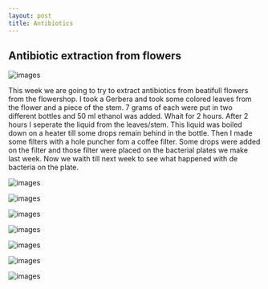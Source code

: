 ```yaml
---
layout: post
title: Antibiotics
---
```


## Antibiotic extraction from flowers
![images](http://marijan1.github.io/images/mooi.jpg)

This week we are going to try to extract antibiotics from beatifull flowers from the flowershop. I took a Gerbera and took some colored leaves from the flower and a piece of the stem.
7 grams of each were put in two different bottles and 50 ml ethanol was added. Whait for 2 hours. After 2 hours I seperate the liquid from the leaves/stem. This liquid was boiled down on a heater till some drops remain behind in the bottle. Then I made some filters with a hole puncher fom a coffee filter. Some drops were added on the filter and those filter were placed on the bacterial plates we make last week. Now we waith till next week to see what happened with de bacteria on the plate.

![images](http://marijan1.github.io/images/bloem.jpg)  

![images](http://marijan1.github.io/images/ethanol.jpg)  

![images](http://marijan1.github.io/images/kleur.jpg)  

![images](http://marijan1.github.io/images/buis.jpg)  

![images](http://marijan1.github.io/images/indampen.jpg)  

![images](http://marijan1.github.io/images/filters.jpg)  

![images](http://marijan1.github.io/images/platen.jpg)  


